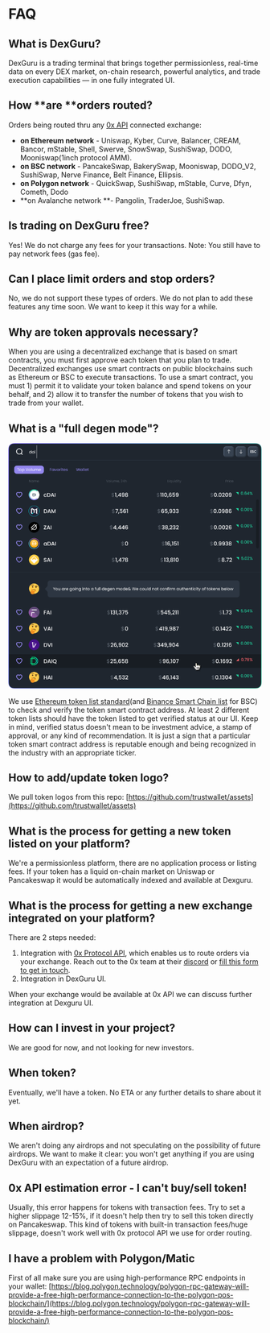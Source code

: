 # FAQ

## What is DexGuru?

DexGuru is a trading terminal that brings together permissionless, real-time data on every DEX market, on-chain research, powerful analytics, and trade execution capabilities — in one fully integrated UI.

## How **are **orders routed?

Orders being routed thru any [0x API](https://0x.org/docs/api) connected exchange:&#x20;

* **on Ethereum network** - Uniswap, Kyber, Curve, Balancer, CREAM, Bancor, mStable, Shell, Swerve, SnowSwap, SushiSwap, DODO, Mooniswap(1inch protocol AMM).
* **on BSC network** - PancakeSwap, BakerySwap, Mooniswap, DODO\_V2, SushiSwap, Nerve Finance, Belt Finance, Ellipsis. &#x20;
* **on Polygon network** - QuickSwap, SushiSwap, mStable, Curve, Dfyn, Cometh, Dodo
* **on Avalanche network **- Pangolin, TraderJoe, SushiSwap.

## Is trading on DexGuru free?

Yes! We do not charge any fees for your transactions. Note: You still have to pay network fees (gas fee).

## Can I place limit orders and stop orders?

No, we do not support these types of orders. We do not plan to add these features any time soon. We want to keep it this way for a while.

## Why are token approvals necessary?

When you are using a decentralized exchange that is based on smart contracts, you must first approve each token that you plan to trade. Decentralized exchanges use smart contracts on public blockchains such as Ethereum or BSC to execute transactions. To use a smart contract, you must 1) permit it to validate your token balance and spend tokens on your behalf, and 2) allow it to transfer the number of tokens that you wish to trade from your wallet.

## What is a "full degen mode"?

![](.gitbook/assets/market-selector.png)

We use [Ethereum token list standard](https://tokenlists.org)(and [Binance Smart Chain list](https://bsctokenlists.org) for BSC) to check and verify the token smart contract address. At least 2 different token lists should have the token listed to get verified status at our UI. Keep in mind, verified status doesn't mean to be investment advice, a stamp of approval, or any kind of recommendation. It is just a sign that a particular token smart contract address is reputable enough and being recognized in the industry with an appropriate ticker.&#x20;

## How to add/update token logo?&#x20;

We pull token logos from this repo: [https://github.com/trustwallet/assets](https://github.com/trustwallet/assets) &#x20;

## What is the process for getting a new token listed on your platform?

We're a permissionless platform, there are no application process or listing fees. If your token has a liquid on-chain market on Uniswap or Pancakeswap it would be automatically indexed and available at Dexguru.

## What is the process for getting a new exchange integrated on your platform?

There are 2 steps needed:

1. Integration with [0x Protocol API](https://0x.org/docs/api), which enables us to route orders via your exchange.  Reach out to the 0x team at their [discord](https://discord.gg/d3FTX3M) or [fill this form to get in touch](https://docs.google.com/forms/d/e/1FAIpQLSf9Xw5M4I8c2Kw1mTkc5LsucrT\_3pRuJ6O6RRHPPvn9EXL1tQ/viewform). &#x20;
2. Integration in DexGuru UI.  &#x20;

When your exchange would be available at 0x API we can discuss further integration at Dexguru UI.&#x20;

## **How can I invest in your project?**

We are good for now, and not looking for new investors.

## When token?

Eventually, we'll have a token. No ETA or any further details to share about it yet.



## **When airdrop?**&#x20;

We aren't doing any airdrops and not speculating on the possibility of future airdrops. We want to make it clear: you won't get anything if you are using DexGuru with an expectation of a future airdrop.

## **0x API estimation error - I can't buy/sell token!**&#x20;

Usually, this error happens for tokens with transaction fees. Try to set a higher slippage 12-15%, if it doesn't help then try to sell this token directly on Pancakeswap. This kind of tokens with built-in transaction fees/huge slippage, doesn't work well with 0x protocol API we use for order routing.



## **I have a problem with Polygon/Matic**

First of all make sure you are using high-performance RPC endpoints in your wallet: [https://blog.polygon.technology/polygon-rpc-gateway-will-provide-a-free-high-performance-connection-to-the-polygon-pos-blockchain/](https://blog.polygon.technology/polygon-rpc-gateway-will-provide-a-free-high-performance-connection-to-the-polygon-pos-blockchain/)

